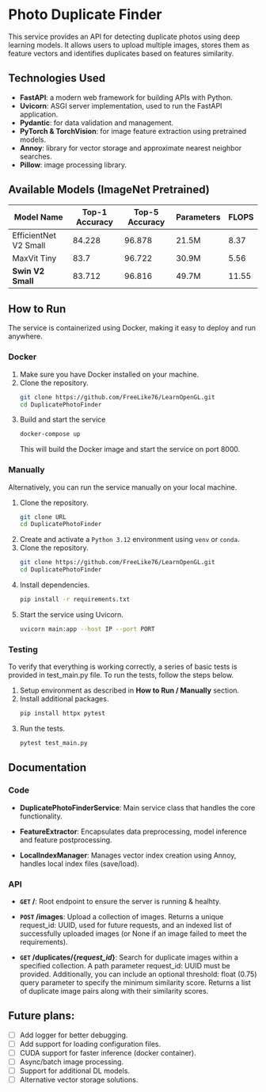 # Photo Duplicate Finder

This service provides an API for detecting duplicate photos using deep learning models. It allows users to upload multiple images, stores them as feature vectors and identifies duplicates based on features similarity.

## Technologies Used

- **FastAPI**: a modern web framework for building APIs with Python.
- **Uvicorn**: ASGI server implementation, used to run the FastAPI application.
- **Pydantic**: for data validation and management.
- **PyTorch & TorchVision**: for image feature extraction using pretrained models.
- **Annoy**: library for vector storage and approximate nearest neighbor searches.
- **Pillow**: image processing library.

## Available Models (ImageNet Pretrained)

| Model Name | Top-1 Accuracy | Top-5 Accuracy | Parameters | FLOPS |
|------------|----------------|----------------|------------|-------|
| EfficientNet V2 Small | 84.228 | 96.878 | 21.5M | 8.37 |
| MaxVit Tiny | 83.7 | 96.722 | 30.9M | 5.56 |
| **Swin V2 Small** | 83.712 | 96.816 | 49.7M | 11.55 |

## How to Run

The service is containerized using Docker, making it easy to deploy and run anywhere.

### Docker

1. Make sure you have Docker installed on your machine.
2. Clone the repository.
    ```bash
    git clone https://github.com/FreeLike76/LearnOpenGL.git
    cd DuplicatePhotoFinder
    ```
3. Build and start the service
    ```bash
    docker-compose up
    ```
    This will build the Docker image and start the service on port 8000.

### Manually

Alternatively, you can run the service manually on your local machine.

1. Clone the repository.
    ```bash
    git clone URL
    cd DuplicatePhotoFinder
    ```
2. Create and activate a `Python 3.12` environment using `venv` or `conda`.
3. Clone the repository.
    ```bash
    git clone https://github.com/FreeLike76/LearnOpenGL.git
    cd DuplicatePhotoFinder
    ```
4. Install dependencies.
    ```bash
    pip install -r requirements.txt
    ```
5. Start the service using Uvicorn.
    ```bash
    uvicorn main:app --host IP --port PORT
    ```

### Testing

To verify that everything is working correctly, a series of basic tests is provided in test_main.py file. To run the tests, follow the steps below.
1. Setup environment as described in **How to Run / Manually** section.
2. Install additional packages.
    ```bash
    pip install httpx pytest
    ```
3. Run the tests.
    ```bash
    pytest test_main.py
    ```

## Documentation

### Code

- **DuplicatePhotoFinderService**: Main service class that handles the core functionality.

- **FeatureExtractor**: Encapsulates data preprocessing, model inference and feature postprocessing.

- **LocalIndexManager**: Manages vector index creation using Annoy, handles local index files (save/load).

### API

- **`GET` /**: Root endpoint to ensure the server is running & healhty.

- **`POST` /images**: Upload a collection of images. Returns a unique request_id: UUID, used for future requests, and an indexed list of successfully uploaded images (or None if an image failed to meet the requirements).

- **`GET` /duplicates/{*request_id*}**: Search for duplicate images within a specified collection. A path parameter request_id: UUID must be provided. Additionally, you can include an optional threshold: float (0.75) query parameter to specify the minimum similarity score. Returns a list of duplicate image pairs along with their similarity scores.

## Future plans:

- [ ] Add logger for better debugging.
- [ ] Add support for loading configuration files.
- [ ] CUDA support for faster inference (docker container).
- [ ] Async/batch image processing.
- [ ] Support for additional DL models.
- [ ] Alternative vector storage solutions.